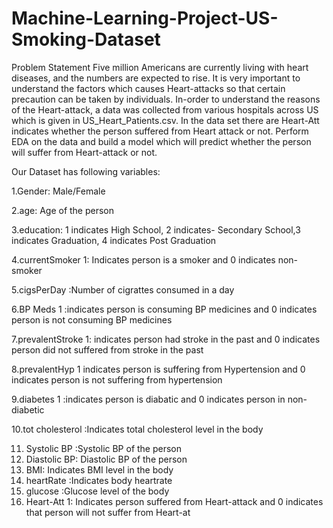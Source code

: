 # Machine-Learning-Project-US-Smoking-Dataset
Problem Statement
Five million Americans are currently living with heart diseases, and the numbers are expected to rise. It is very important to understand the factors which causes Heart-attacks so that certain precaution can be taken by individuals. In-order to understand the reasons of the Heart-attack, a data was collected from various hospitals across US which is given in US_Heart_Patients.csv. In the data set there are Heart-Att indicates whether the person suffered from Heart attack or not. Perform EDA on the data and build a model which will predict whether the person will suffer from Heart-attack or not.

Our Dataset has following variables:

1.Gender: Male/Female

2.age: Age of the person

3.education: 1 indicates High School, 2 indicates- Secondary School,3 indicates Graduation, 4 indicates Post Graduation

4.currentSmoker 1: Indicates person is a smoker and 0 indicates non- smoker

5.cigsPerDay :Number of cigrattes consumed in a day

6.BP Meds 1 :indicates person is consuming BP medicines and 0 indicates person is not consuming BP medicines

7.prevalentStroke 1: indicates person had stroke in the past and 0 indicates person did not suffered from stroke in the past

8.prevalentHyp 1 indicates person is suffering from Hypertension and 0 indicates person is not suffering from hypertension

9.diabetes 1 :indicates person is diabatic and 0 indicates person in non-diabetic

10.tot cholesterol :Indicates total cholesterol level in the body

11. Systolic BP :Systolic BP of the person
12. Diastolic BP: Diastolic BP of the person
13. BMI: Indicates BMI level in the body
14. heartRate :Indicates body heartrate
15. glucose :Glucose level of the body
16. Heart-Att 1: Indicates person suffered from Heart-attack and 0 indicates that person will not suffer from Heart-at
